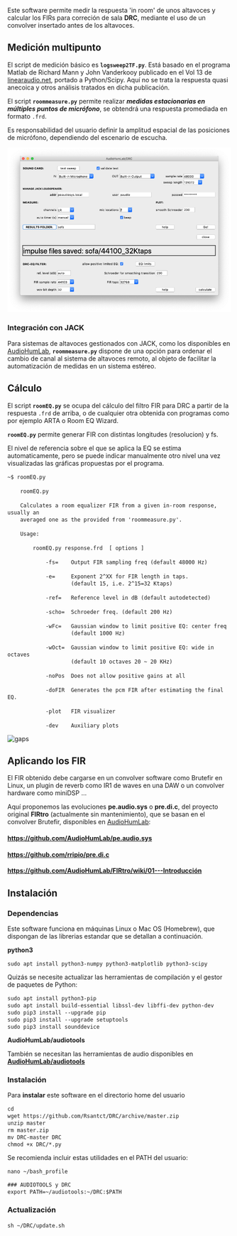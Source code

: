 Este software permite medir la respuesta 'in room' de unos altavoces y calcular los FIRs para correción de sala **DRC**, mediante el uso de un convolver insertado antes de los altavoces.


## Medición multipunto

El script de medición básico es **`logsweep2TF.py`**. Está basado en el programa Matlab de Richard Mann y John Vanderkooy publicado en el Vol 13 de [linearaudio.net](https://linearaudio.net/downloads), portado a Python/Scipy. Aquí no se trata la respuesta quasi anecoica y otros análisis tratados en dicha publicación.

El script **`roommeasure.py`** permite realizar **_medidas estacionarias en múltiples puntos de micrófono_**, se obtendrá una respuesta promediada en formato `.frd`.

Es responsabilidad del usuario definir la amplitud espacial de las posiciones de micrófono, dependiendo del escenario de escucha.

![GUI](https://github.com/Rsantct/DRC/blob/master/doc/roommeasure_GUI_screen_1.png)


### Integración con JACK

Para sistemas de altavoces gestionados con JACK, como los disponibles en [AudioHumLab](https://github.com/AudioHumLab), **`roommeasure.py`** dispone de una opción para ordenar el cambio de canal al sistema de altavoces remoto, al objeto de facilitar la automatización de medidas en un sistema estéreo.


## Cálculo

El script **`roomEQ.py`** se ocupa del cálculo del filtro FIR para DRC a partir de la respuesta `.frd` de arriba, o de cualquier otra obtenida con programas como por ejemplo ARTA o Room EQ Wizard. 

**`roomEQ.py`** permite generar FIR con distintas longitudes (resolucion) y fs.

El nivel de referencia sobre el que se aplica la EQ se estima automaticamente, pero se puede indicar manualmente otro nivel una vez visualizadas las gráficas propuestas por el programa.

```
~$ roomEQ.py 

    roomEQ.py

    Calculates a room equalizer FIR from a given in-room response, usually an
    averaged one as the provided from 'roommeasure.py'.

    Usage:

        roomEQ.py response.frd  [ options ]

            -fs=    Output FIR sampling freq (default 48000 Hz)

            -e=     Exponent 2^XX for FIR length in taps.
                    (default 15, i.e. 2^15=32 Ktaps)

            -ref=   Reference level in dB (default autodetected)

            -scho=  Schroeder freq. (default 200 Hz)

            -wFc=   Gaussian window to limit positive EQ: center freq
                    (default 1000 Hz)

            -wOct=  Gaussian window to limit positive EQ: wide in octaves
                    (default 10 octaves 20 ~ 20 KHz)

            -noPos  Does not allow positive gains at all

            -doFIR  Generates the pcm FIR after estimating the final EQ.

            -plot   FIR visualizer

            -dev    Auxiliary plots

```

![gaps](https://github.com/Rsantct/DRC/blob/master/doc/roomEQ_hard-modes.png)



## Aplicando los FIR

El FIR obtenido debe cargarse en un convolver software como Brutefir en Linux, un plugin de reverb como IR1 de waves en una DAW o un convolver hardware como miniDSP ...

Aquí proponemos las evoluciones **pe.audio.sys** o **pre.di.c**, del proyecto original **FIRtro** (actualmente sin mantenimiento), que se basan en el convolver Brutefir, disponibles en [AudioHumLab](https://github.com/AudioHumLab):

#### https://github.com/AudioHumLab/pe.audio.sys

#### https://github.com/rripio/pre.di.c

#### https://github.com/AudioHumLab/FIRtro/wiki/01---Introducción


## Instalación

### Dependencias

Este software funciona en máquinas Linux o Mac OS (Homebrew), que dispongan de las librerias estandar que se detallan a continuación.

**python3**

    sudo apt install python3-numpy python3-matplotlib python3-scipy

Quizás se necesite actualizar las herramientas de compilación y el gestor de paquetes de Python:

    sudo apt install python3-pip
    sudo apt install build-essential libssl-dev libffi-dev python-dev
    sudo pip3 install --upgrade pip
    sudo pip3 install --upgrade setuptools
    sudo pip3 install sounddevice

**AudioHumLab/audiotools**

También se necesitan las herramientas de audio disponibles en **[AudioHumLab/audiotools](https://github.com/AudioHumLab/audiotools)**

### Instalación 

Para **instalar** este software en el directorio home del usuario

```
cd
wget https://github.com/Rsantct/DRC/archive/master.zip
unzip master
rm master.zip
mv DRC-master DRC
chmod +x DRC/*.py
```

Se recomienda incluir estas utilidades en el PATH del usuario:

```
nano ~/bash_profile
```

```
### AUDIOTOOLS y DRC
export PATH=~/audiotools:~/DRC:$PATH
```

### Actualización

```
sh ~/DRC/update.sh
```  
 
